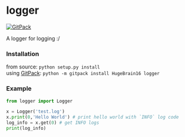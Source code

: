 # logger

[![GitPack](https://img.shields.io/badge/-GitPack-yellow)](https://github.com/HugeBrain16/logger)  

A logger for logging :/

### Installation
  
from source: `python setup.py install`  
using [GitPack](https://github.com/HugeBrain16/GitPack): `python -m gitpack install HugeBrain16 logger`  

### Example
```py
from logger import Logger

x = Logger('test.log')
x.print(0,'Hello World') # print hello world with `INFO` log code
log_info = x.get(0) # get INFO logs
print(log_info)
```
